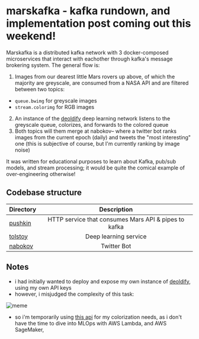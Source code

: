 # marskafka - kafka rundown, and implementation post coming out this weekend!

Marskafka is a distributed kafka network with 3 docker-composed microservices that interact with eachother through kafka's message brokering system. The general flow is:
1. Images from our dearest little Mars rovers up above, of which the majority are greyscale, are consumed from a NASA API and are filtered between two topics:
- `queue.bwimg` for greyscale images
- `stream.colorimg` for RGB images
2. An instance of the [deoldify](https://github.com/jantic/DeOldify) deep learning network listens to the greyscale queue, colorizes, and forwards to the colored queue
3. Both topics will them merge at nabokov– where a twitter bot ranks images from the current epoch (daily) and tweets the "most interesting" one (this is subjective of course, but I'm currently ranking by image noise)

It was written for educational purposes to learn about Kafka, pub/sub models, and stream processing; it would be quite the comical example of over-engineering otherwise!

## Codebase structure

| Directory              |      Description          |
| :-------------------- | :-----------------------: |
| [pushkin](pushkin)    | HTTP service that consumes Mars API & pipes to kafka     |
| [tolstoy](tolstoy)    | Deep learning service                 |
| [nabokov](nabokov)    | Twitter Bot                           |

## Notes
- i had initially wanted to deploy and expose my own instance of [deoldify](https://github.com/jantic/DeOldify), using my own API keys
- however, i misjudged the complexity of this task:

![meme](https://i.ibb.co/6NwZ806/5ornlp.jpg)
- so i'm temporarily using [this api](https://deepai.org/machine-learning-model/colorizer) for my colorization needs, as i don't have the time to dive into MLOps with AWS Lambda, and AWS SageMaker, 
